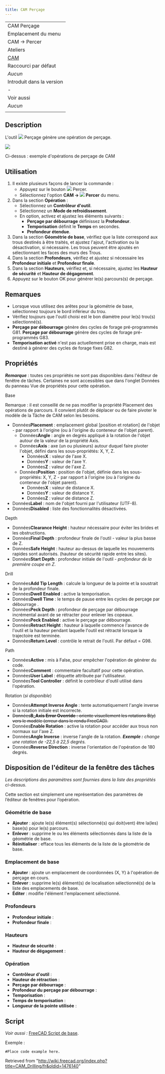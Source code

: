 ```yaml
---
title: CAM Perçage
---
```

|  |
| --- |
| CAM Perçage |
| Emplacement du menu |
| CAM → Percer |
| Ateliers |
| [CAM](/CAM_Workbench/fr "CAM Workbench/fr") |
| Raccourci par défaut |
| *Aucun* |
| Introduit dans la version |
| - |
| Voir aussi |
| *Aucun* |
|  |

## Description

L'outil ![](/images/CAM_Drilling.svg) Perçage génère une opération de perçage.

![](/images/Path_Drilling_Sample.png)

Ci-dessus : exemple d'opérations de perçage de CAM

## Utilisation

1. Il existe plusieurs façons de lancer la commande :
   * Appuyez sur le bouton ![](/images/CAM_Drilling.svg) Percer.
   * Sélectionnez l'option **CAM → ![](/images/CAM_Drilling.svg) Percer** du menu.
2. Dans la section **Opération** :
   * Sélectionnez un **Contrôleur d'outil**.
   * Sélectionnez un **Mode de refroidissement**.
   * En option, activez et ajustez les éléments suivants :
     + **Perçage par débourrage** définissez la **Profondeur**.
     + **Temporisation** définit le **Temps** en secondes.
     + **Profondeur étendue**.
3. Dans la section **Géométrie de base**, vérifiez que la liste correspond aux trous destinés à être traités, et ajustez l'ajout, l'activation ou la désactivation, si nécessaire. Les trous peuvent être ajoutés en sélectionnant les faces des murs des Trous.
4. Dans la section **Profondeurs**, vérifiez et ajustez si nécessaire les **Profondeur initiale** et **Profondeur finale**.
5. Dans la section **Hauteurs**, vérifiez et, si nécessaire, ajustez les **Hauteur de sécurité** et **Hauteur de dégagement**.
6. Appuyez sur le bouton OK pour générer le(s) parcours(s) de perçage.

## Remarques

* Lorsque vous utilisez des arêtes pour la géométrie de base, sélectionnez toujours le bord inférieur du trou.
* Vérifiez toujours que l'outil choisi est le bon diamètre pour le(s) trou(s) sélectionné(s).
* **Perçage par débourrage** génère des cycles de forage pré-programmés G81. **Perçage par débourrage** génère des cycles de forage pré-programmés G83.
* **Temporisation activé** n'est pas actuellement prise en charge, mais est destiné à générer des cycles de forage fixes G82.

## Propriétés

***Remarque*** : toutes ces propriétés ne sont pas disponibles dans l'éditeur de fenêtre de tâches. Certaines ne sont accessibles que dans l'onglet Données du panneau Vue de propriétés pour cette opération.

Base

Remarque : il est conseillé de ne pas modifier la propriété Placement des opérations de parcours. Il convient plutôt de déplacer ou de faire pivoter le modèle de la Tâche de CAM selon les besoins.

* Données**Placement** : emplacement global [position et rotation] de l'objet - par rapport à l'origine (ou à l'origine du conteneur de l'objet parent).
  + Données**Angle** : angle en degrés appliqué à la rotation de l'objet autour de la valeur de la propriété Axis.
  + Données**Axis** : axe (un ou plusieurs) autour duquel faire pivoter l'objet, défini dans les sous-propriétés: X, Y, Z.
    - Données**X** : valeur de l'axe X.
    - Données**Y** : valeur de l'axe Y.
    - Données**Z** : valeur de l'axe Z.
  + Données**Position** : position de l'objet, définie dans les sous-propriétés: X, Y, Z - par rapport à l'origine (ou à l'origine du conteneur de l'objet parent).
    - Données**X** : valeur de distance X.
    - Données**Y** : valeur de distance Y.
    - Données**Z** : valeur de distance Z.
* Données**Label** : nom de l'objet fourni par l'utilisateur (UTF-8).
* Données**Disabled** : liste des fonctionnalités désactivées.

Depth

* Données**Clearance Height** : hauteur nécessaire pour éviter les brides et les obstructions.
* Données**Final Depth** : profondeur finale de l'outil - valeur la plus basse de Z.
* Données**Safe Height** : hauteur au-dessus de laquelle les mouvements rapides sont autorisés. (hauteur de sécurité rapide entre les sites).
* Données**Start Depth** : profondeur initiale de l'outil - *profondeur de la première coupe en Z*.

Drill

* Données**Add Tip Length** : calcule la longueur de la pointe et la soustrait de la profondeur finale.
* Données**Dwell Enabled** : active la temporisation.
* Données**Dwell Time** : le temps de pause entre les cycles de perçage par débourrage .
* Données**Peck Depth** : profondeur de perçage par débourrage incrémental avant de se rétracter pour enlever les copeaux.
* Données**Peck Enabled** : active le perçage par débourrage.
* Données**Retract Height** : hauteur à laquelle commence l'avance de l'outil et la hauteur pendant laquelle l'outil est rétracté lorsque la trajectoire est terminée.
* Données**Return Level** : contrôle le retrait de l'outil. Par défaut = G98.

Path

* Données**Active** : mis à False, pour empêcher l'opération de générer du code.
* Données**Comment** : commentaire facultatif pour cette opération.
* Données**User Label** : étiquette attribuée par l'utilisateur.
* Données**Tool Controller** : définit le contrôleur d'outil utilisé dans l'opération.

Rotation (*si disponible*)

* Données**Attempt Inverse Angle** : tente automatiquement l'angle inverse si la rotation initiale est incorrecte.
* ~~Données**B\_Axis Error Override** : oriente visuellement les rotations B(y) vers le modèle (erreur dans le rendu FreeCAD).~~
* Données**Enable Rotation** : active la rotation pour accéder aux trous non normaux sur l'axe Z.
* Données**Angle Inverse** : inverse l'angle de la rotation.  ***Exemple :** change une rotation de -22,5 à 22,5 degrés.*
* Données**Reverse Direction** : inverse l'orientation de l'opération de 180 degrés.

## Disposition de l'éditeur de la fenêtre des tâches

*Les descriptions des paramètres sont fournies dans la liste des propriétés ci-dessus.*

Cette section est simplement une représentation des paramètres de l’éditeur de fenêtres pour l’opération.

### Géométrie de base

* **Ajouter** : ajoute le(s) élément(s) sélectionné(s) qui doit(vent) être la(les) base(s) pour le(s) parcours.
* **Enlever** : supprime le ou les éléments sélectionnés dans la liste de la géométrie de base.
* **Réinitialiser** : efface tous les éléments de la liste de la géométrie de base.

### Emplacement de base

* **Ajouter** : ajoute un emplacement de coordonnées (X, Y) à l'opération de perçage en cours.
* **Enlever** : supprime le(s) élément(s) de localisation sélectionné(s) de la liste des emplacements de base.
* **Éditer** : modifie l'élément l'emplacement sélectionné.

### Profondeurs

* **Profondeur initiale** :
* **Profondeur finale** :

### Hauteurs

* **Hauteur de sécurité** :
* **Hauteur de dégagement** :

### Opération

* **Contrôleur d'outil** :
* **Hauteur de rétraction** :
* **Perçage par débourrage** :
* **Profondeur du perçage par débourrage** :
* **Temporisation** :
* **Temps de temporisation** :
* **Longueur de la pointe utilisée** :

## Script

*Voir aussi :* [FreeCAD Script de base](/FreeCAD_Scripting_Basics/fr "FreeCAD Scripting Basics/fr").

Exemple :

```
#Place code example here.

```

Retrieved from "<http://wiki.freecad.org/index.php?title=CAM_Drilling/fr&oldid=1476140>"